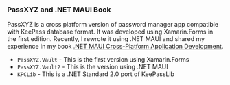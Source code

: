 ### PassXYZ and .NET MAUI Book
PassXYZ is a cross platform version of password manager app compatible with KeePass database format. It was developed using Xamarin.Forms in the first edition. Recently, I rewrote it using .NET MAUI and shared my experience in my book [.NET MAUI Cross-Platform Application Development][1].

- `PassXYZ.Vault` - This is the first version using Xamarin.Forms
- `PassXYZ.Vault2` - This is the version using .NET MAUI
- `KPCLib` - This is a .NET Standard 2.0 port of KeePassLib

<!--
**passxyz/passxyz** is a ✨ _special_ ✨ repository because its `README.md` (this file) appears on your GitHub profile.

Here are some ideas to get you started:

- 🔭 I’m currently working on ...
- 🌱 I’m currently learning ...
- 👯 I’m looking to collaborate on ...
- 🤔 I’m looking for help with ...
- 💬 Ask me about ...
- 📫 How to reach me: ...
- 😄 Pronouns: ...
- ⚡ Fun fact: ...
-->

[1]: https://www.amazon.com/NET-MAUI-Cross-Platform-Application-Development-ebook/dp/B0BJ7F4VD4/ref=tmm_kin_swatch_0?_encoding=UTF8&qid=1669041558&sr=1-1
